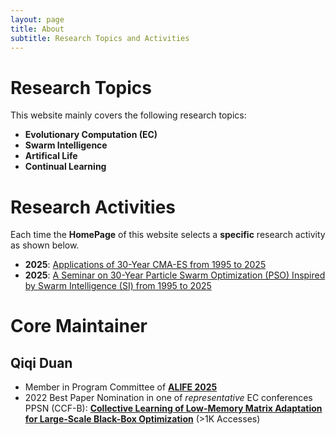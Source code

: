 ```yaml
---
layout: page
title: About
subtitle: Research Topics and Activities
---
```


# Research Topics

This website mainly covers the following research topics:

- **Evolutionary Computation (EC)**
- **Swarm Intelligence**
- **Artifical Life**
- **Continual Learning**

# Research Activities

Each time the **HomePage** of this website selects a **specific** research activity as shown below.

- **2025**: [Applications of 30-Year CMA-ES from 1995 to 2025]()
- **2025**: [A Seminar on 30-Year Particle Swarm Optimization (PSO) Inspired by Swarm Intelligence (SI) from 1995 to 2025](https://github.com/Evolutionary-Intelligence/PSO-30-SI)

# Core Maintainer

## Qiqi Duan

- Member in Program Committee of [**ALIFE 2025**](https://2025.alife.org/)
- 2022 Best Paper Nomination in one of *representative* EC conferences PPSN (CCF-B): [**Collective Learning of Low-Memory Matrix Adaptation for Large-Scale Black-Box Optimization**](https://link.springer.com/chapter/10.1007/978-3-031-14721-0_20) (>1K Accesses)
